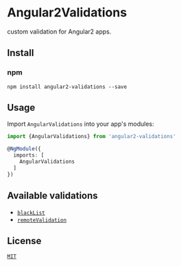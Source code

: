 # Angular2Validations

custom validation for Angular2 apps. 

## Install

### npm

```
npm install angular2-validations --save
```

## Usage

Import `AngularValidations` into your app's modules:

``` typescript
import {AngularValidations} from 'angular2-validations'

@NgModule({
  imports: [
    AngularValidations
  ]
})
```

## Available validations

* [`blackList`](./doc/blackListValidation.md)
* [`remoteValidation`](./doc/remoteValidation.md)

## License

[`MIT`](./LICENSE.md)